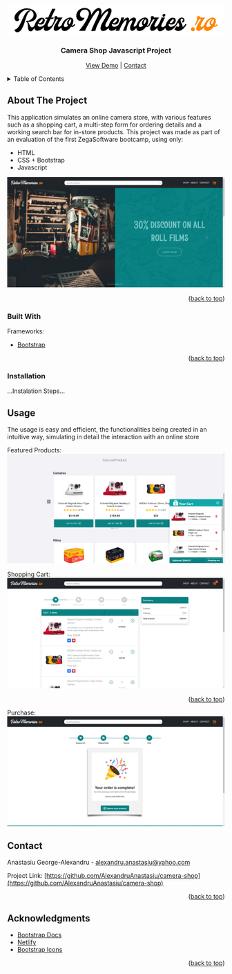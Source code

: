 
<!-- PROJECT LOGO -->
<br />
<div align="center">
  <a href="https://retro-memories.netlify.app/">
    <img src="img/logo-demo.PNG" alt="Logo" width=700px>
  </a>

  <h3 align="center">Camera Shop Javascript Project</h3>

  <p align="center">
    <a href="https://retro-memories.netlify.app/">View Demo</a>
    |
    <a href="https://github.com/AlexandruAnastasiu">Contact</a>
  </p>
</div>



<!-- TABLE OF CONTENTS -->
<details>
  <summary>Table of Contents</summary>
  <ol>
    <li>
      <a href="#about-the-project">About The Project</a>
      <ul>
        <li><a href="#built-with">Built With</a></li>
      </ul>
    </li>
    <li>
      <a href="#getting-started">Getting Started</a>
      <ul>
        <li><a href="#installation">Installation</a></li>
      </ul>
    </li>
    <li><a href="#usage">Usage</a></li>
    <li><a href="#contact">Contact</a></li>
    <li><a href="#acknowledgments">Acknowledgments</a></li>
  </ol>
</details>



<!-- ABOUT THE PROJECT -->
## About The Project

This application simulates an online camera store, with various features such as a shopping cart, a multi-step form for ordering details and a working search bar for in-store products.
This project was made as part of an evaluation of the first ZegaSoftware bootcamp, using only: 
* HTML
* CSS + Bootstrap
* Javascript
 

<img src="img/shop-demo1.PNG" alt="Demo">

<p align="right">(<a href="#top">back to top</a>)</p>



### Built With
Frameworks:
* [Bootstrap](https://getbootstrap.com)

<p align="right">(<a href="#top">back to top</a>)</p>

### Installation
...Instalation Steps...

<!-- USAGE EXAMPLES -->
## Usage
The usage is easy and efficient, the functionalities being created in an intuitive way, simulating in detail the interaction with an online store

Featured Products:
<img src="img/demo2.PNG" alt="Demo">

Shopping Cart:
<img src="img/demo3.PNG" alt="Demo">
<p align="right">(<a href="#top">back to top</a>)</p>

Purchase:
<img src="img/demo4.PNG" alt="Demo">

<!-- CONTACT -->
## Contact

Anastasiu George-Alexandru - alexandru.anastasiu@yahoo.com

Project Link: [https://github.com/AlexandruAnastasiu/camera-shop](https://github.com/AlexandruAnastasiu/camera-shop)

<p align="right">(<a href="#top">back to top</a>)</p>



<!-- ACKNOWLEDGMENTS -->
## Acknowledgments

* [Bootstrap Docs](https://getbootstrap.com/docs/5.0/getting-started/introduction/)
* [Netlify](https://www.netlify.com/)
* [Bootstrap Icons](https://icons.getbootstrap.com/)

<p align="right">(<a href="#top">back to top</a>)</p>
